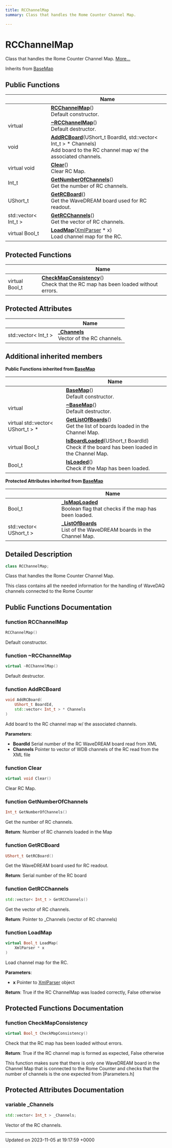 ```yaml
---
title: RCChannelMap
summary: Class that handles the Rome Counter Channel Map. 

---
```


# RCChannelMap



Class that handles the Rome Counter Channel Map.  [More...](#detailed-description)

Inherits from [BaseMap](/Classes/classBaseMap.md)

## Public Functions

|                | Name           |
| -------------- | -------------- |
| | **[RCChannelMap](/Classes/classRCChannelMap.md#function-rcchannelmap)**()<br>Default constructor.  |
| virtual | **[~RCChannelMap](/Classes/classRCChannelMap.md#function-~rcchannelmap)**()<br>Default destructor.  |
| void | **[AddRCBoard](/Classes/classRCChannelMap.md#function-addrcboard)**(UShort_t BoardId, std::vector< Int_t > * Channels)<br>Add board to the RC channel map w/ the associated channels.  |
| virtual void | **[Clear](/Classes/classRCChannelMap.md#function-clear)**()<br>Clear RC Map.  |
| Int_t | **[GetNumberOfChannels](/Classes/classRCChannelMap.md#function-getnumberofchannels)**()<br>Get the number of RC channels.  |
| UShort_t | **[GetRCBoard](/Classes/classRCChannelMap.md#function-getrcboard)**()<br>Get the WaveDREAM board used for RC readout.  |
| std::vector< Int_t > | **[GetRCChannels](/Classes/classRCChannelMap.md#function-getrcchannels)**()<br>Get the vector of RC channels.  |
| virtual Bool_t | **[LoadMap](/Classes/classRCChannelMap.md#function-loadmap)**([XmlParser](/Classes/classXmlParser.md) * x)<br>Load channel map for the RC.  |

## Protected Functions

|                | Name           |
| -------------- | -------------- |
| virtual Bool_t | **[CheckMapConsistency](/Classes/classRCChannelMap.md#function-checkmapconsistency)**()<br>Check that the RC map has been loaded without errors.  |

## Protected Attributes

|                | Name           |
| -------------- | -------------- |
| std::vector< Int_t > | **[_Channels](/Classes/classRCChannelMap.md#variable--channels)** <br>Vector of the RC channels.  |

## Additional inherited members

**Public Functions inherited from [BaseMap](/Classes/classBaseMap.md)**

|                | Name           |
| -------------- | -------------- |
| | **[BaseMap](/Classes/classBaseMap.md#function-basemap)**()<br>Default constructor.  |
| virtual | **[~BaseMap](/Classes/classBaseMap.md#function-~basemap)**()<br>Default destructor.  |
| virtual std::vector< UShort_t > * | **[GetListOfBoards](/Classes/classBaseMap.md#function-getlistofboards)**()<br>Get the list of boards loaded in the Channel Map.  |
| virtual Bool_t | **[IsBoardLoaded](/Classes/classBaseMap.md#function-isboardloaded)**(UShort_t BoardId)<br>Check if the board has been loaded in the Channel Map.  |
| Bool_t | **[IsLoaded](/Classes/classBaseMap.md#function-isloaded)**()<br>Check if the Map has been loaded.  |

**Protected Attributes inherited from [BaseMap](/Classes/classBaseMap.md)**

|                | Name           |
| -------------- | -------------- |
| Bool_t | **[_IsMapLoaded](/Classes/classBaseMap.md#variable--ismaploaded)** <br>Boolean flag that checks if the map has been loaded.  |
| std::vector< UShort_t > | **[_ListOfBoards](/Classes/classBaseMap.md#variable--listofboards)** <br>List of the WaveDREAM boards in the Channel Map.  |


## Detailed Description

```cpp
class RCChannelMap;
```

Class that handles the Rome Counter Channel Map. 

This class contains all the needed information for the handling of WaveDAQ channels connected to the Rome Counter 

## Public Functions Documentation

### function RCChannelMap

```cpp
RCChannelMap()
```

Default constructor. 

### function ~RCChannelMap

```cpp
virtual ~RCChannelMap()
```

Default destructor. 

### function AddRCBoard

```cpp
void AddRCBoard(
    UShort_t BoardId,
    std::vector< Int_t > * Channels
)
```

Add board to the RC channel map w/ the associated channels. 

**Parameters**: 

  * **BoardId** Serial number of the RC WaveDREAM board read from XML 
  * **Channels** Pointer to vector of WDB channels of the RC read from the XML file 


### function Clear

```cpp
virtual void Clear()
```

Clear RC Map. 

### function GetNumberOfChannels

```cpp
Int_t GetNumberOfChannels()
```

Get the number of RC channels. 

**Return**: Number of RC channels loaded in the Map 

### function GetRCBoard

```cpp
UShort_t GetRCBoard()
```

Get the WaveDREAM board used for RC readout. 

**Return**: Serial number of the RC board 

### function GetRCChannels

```cpp
std::vector< Int_t > GetRCChannels()
```

Get the vector of RC channels. 

**Return**: Pointer to _Channels (vector of RC channels) 

### function LoadMap

```cpp
virtual Bool_t LoadMap(
    XmlParser * x
)
```

Load channel map for the RC. 

**Parameters**: 

  * **x** Pointer to [XmlParser](/Classes/classXmlParser.md) object 


**Return**: True if the RC ChannelMap was loaded correctly, False otherwise 

## Protected Functions Documentation

### function CheckMapConsistency

```cpp
virtual Bool_t CheckMapConsistency()
```

Check that the RC map has been loaded without errors. 

**Return**: True if the RC channel map is formed as expected, False otherwise 

This function makes sure that there is only one WaveDREAM board in the Channel Map that is connected to the Rome Counter and checks that the number of channels is the one expected from [Parameters.h]


## Protected Attributes Documentation

### variable _Channels

```cpp
std::vector< Int_t > _Channels;
```

Vector of the RC channels. 

-------------------------------

Updated on 2023-11-05 at 19:17:59 +0000